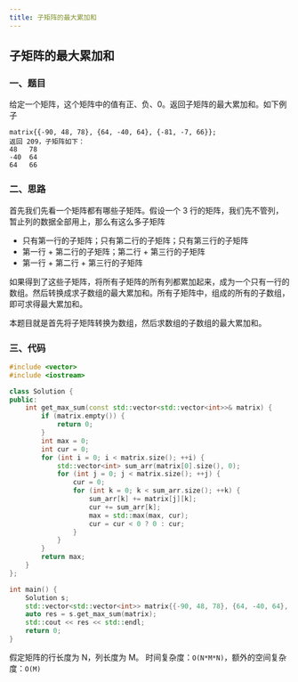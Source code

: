 ```yaml
---
title: 子矩阵的最大累加和
---
```


## 子矩阵的最大累加和

### 一、题目

给定一个矩阵，这个矩阵中的值有正、负、0。返回子矩阵的最大累加和。如下例子

```
matrix{{-90, 48, 78}, {64, -40, 64}, {-81, -7, 66}};
返回 209，子矩阵如下：
48   78
-40  64
64   66
```

### 二、思路

首先我们先看一个矩阵都有哪些子矩阵。假设一个 3 行的矩阵，我们先不管列，暂止列的数据全部用上，那么有这么多子矩阵

- 只有第一行的子矩阵；只有第二行的子矩阵；只有第三行的子矩阵
- 第一行 + 第二行的子矩阵；第二行 + 第三行的子矩阵
- 第一行 + 第二行 + 第三行的子矩阵

如果得到了这些子矩阵，将所有子矩阵的所有列都累加起来，成为一个只有一行的数组。然后转换成求子数组的最大累加和。所有子矩阵中，组成的所有的子数组，即可求得最大累加和。

本题目就是首先将子矩阵转换为数组，然后求数组的子数组的最大累加和。

### 三、代码

```c++
#include <vector>
#include <iostream>

class Solution {
public:
    int get_max_sum(const std::vector<std::vector<int>>& matrix) {
        if (matrix.empty()) {
            return 0;
        }
        int max = 0;
        int cur = 0;
        for (int i = 0; i < matrix.size(); ++i) {
            std::vector<int> sum_arr(matrix[0].size(), 0);
            for (int j = 0; j < matrix.size(); ++j) {
                cur = 0;
                for (int k = 0; k < sum_arr.size(); ++k) {
                    sum_arr[k] += matrix[j][k];
                    cur += sum_arr[k];
                    max = std::max(max, cur);
                    cur = cur < 0 ? 0 : cur;
                }
            }
        }
        return max;
    }
};

int main() {
    Solution s;
    std::vector<std::vector<int>> matrix{{-90, 48, 78}, {64, -40, 64}, {-81, -7, 66}};
    auto res = s.get_max_sum(matrix);
    std::cout << res << std::endl;
    return 0;
}
```

假定矩阵的行长度为 N，列长度为 M。 时间复杂度：`O(N*M*N)`，额外的空间复杂度：`O(M)`